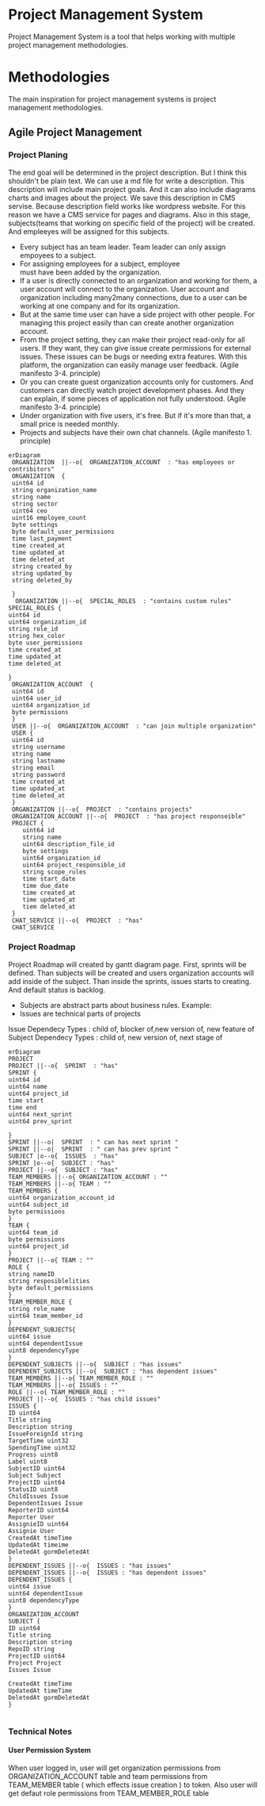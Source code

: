 # Project Management System 

Project Management System is a tool that helps working with multiple project management methodologies. 


# Methodologies

The main inspiration for project management systems is project management methodologies.

## Agile Project Management

### Project Planing 
The end goal will be determined in the project description. But I think this shouldn't be plain text. We can use a md file for write a description. This description will include main project goals. And it can also include diagrams charts and images about the project. We save this description in CMS servise. Because description field works like wordpress website. For this reason we have a CMS service for pages and diagrams. Also in this stage, subjects(teams that working on specific field of the project) will be created. And empleeyes will be assigned for this subjects.  	  			
- Every subject has an team leader. Team leader can only assign empoyees to a subject.
-  For assigning employees for a subject, employee   
must have been added by the organization. 
- If a user is directly connected to an organization and working for them, a user account will connect to the organization. User account and organization including many2many connections, due to a user can be working at one company and for its organization. 
- But at the same time user can have a side project with other people. For managing this project easily than can create another organization account. 
- From the project setting, they can make their project read-only for all users. If they want, they can give issue create permissions for external issues. These issues can be bugs or needing extra features. With this platform, the organization can easily manage user feedback. (Agile manifesto 3-4.  principle)
- Or you can create guest organization accounts only for customers. And customers can directly watch project development phases. And they can explain, if some pieces of application not fully understood. (Agile manifesto 3-4.  principle)
- Under organization with five users, it's free. But if it's more than that, a small price is needed monthly.
- Projects and subjects have their own chat channels. (Agile manifesto 1.  principle)

```mermaid
erDiagram  
 ORGANIZATION  ||--o{  ORGANIZATION_ACCOUNT  : "has employees or contribitors"  
 ORGANIZATION  {  
 uint64 id
 string organization_name  
 string name 
 string sector  
 uint64 ceo
 uint16 employee_count
 byte settings
 byte default_user_permissions
 time last_payment
 time created_at
 time updated_at
 time deleted_at
 string created_by
 string updated_by
 string deleted_by
 
 }  
  ORGANIZATION ||--o{  SPECIAL_ROLES  : "contains custom rules" 
SPECIAL_ROLES {
uint64 id
uint64 organization_id
string role_id
string hex_color
byte user_permissions
time created_at
time updated_at
time deleted_at

}
 ORGANIZATION_ACCOUNT  {  
 uint64 id
 uint64 user_id  
 uint64 organization_id  
 byte permissions
 }  
 USER ||--o{  ORGANIZATION_ACCOUNT  : "can join multiple organization" 
 USER {  
 uint64 id 
 string username
 string name
 string lastname
 string email
 string password
 time created_at
 time updated_at
 time deleted_at
 }
 ORGANIZATION ||--o{  PROJECT  : "contains projects"  
 ORGANIZATION_ACCOUNT ||--o{  PROJECT  : "has project responseible"  
 PROJECT {
	uint64 id
	string name
	uint64 description_file_id
	byte settings
	uint64 organization_id
	uint64 project_responsible_id
	string scope_rules
	time start_date
	time due_date
	time created_at
	time updated_at
	tiem deleted_at
 }
 CHAT_SERVICE ||--o{  PROJECT  : "has" 
 CHAT_SERVICE 
```

### Project Roadmap

Project Roadmap will created by gantt diagram page. First, sprints will be defined. Than subjects will be created and users organization accounts will add inside of the subject. Than inside the sprints, issues starts to creating. And default status is backlog.

- Subjects are abstract parts about business rules. Example:
- Issues are technical parts of projects

Issue Dependecy Types : child of, blocker of,new version of, new feature of  
Subject Dependecy Types : child of, new version of, next stage of


```mermaid
erDiagram  
PROJECT
PROJECT ||--o{  SPRINT  : "has" 
SPRINT {
uint64 id
uint64 name
uint64 project_id
time start
time end
uint64 next_sprint
uint64 prev_sprint

}
SPRINT ||--o|  SPRINT  : " can has next sprint " 
SPRINT ||--o|  SPRINT  : " can has prev sprint " 
SUBJECT |o--o{  ISSUES  : "has" 
SPRINT |o--o{  SUBJECT : "has"
PROJECT ||--o{  SUBJECT : "has"
TEAM_MEMBERS ||--o{ ORGANIZATION_ACCOUNT : ""
TEAM_MEMBERS ||--o{ TEAM : ""
TEAM_MEMBERS {
uint64 organization_account_id
uint64 subject_id
byte permissions
}
TEAM {
uint64 team_id
byte permissions
uint64 project_id
}
PROJECT ||--o{ TEAM : ""
ROLE {
string nameID
string resposiblelities
byte default_permissions
}
TEAM_MEMBER_ROLE {
string role_name
uint64 team_member_id
}
DEPENDENT_SUBJECTS{
uint64 issue
uint64 dependentIssue
uint8 dependencyType
}
DEPENDENT_SUBJECTS ||--o{  SUBJECT : "has issues"
DEPENDENT_SUBJECTS ||--o{  SUBJECT : "has dependent issues"
TEAM_MEMBERS ||--o{ TEAM_MEMBER_ROLE : ""
TEAM_MEMBERS ||--o{ ISSUES : ""
ROLE ||--o{ TEAM_MEMBER_ROLE : ""
PROJECT ||--o{  ISSUES : "has child issues"
ISSUES {
ID uint64  
Title string  
Description string  
IssueForeignId string  
TargetTime uint32  
SpendingTime uint32  
Progress uint8  
Label uint8
SubjectID uint64  
Subject Subject 
ProjectID uint64  
StatusID uint8 
ChildIssues Issue 
DependentIssues Issue 
ReporterID uint64 
Reporter User 
AssignieID uint64  
Assignie User 
CreatedAt timeTime 
UpdatedAt timeime 
DeletedAt gormDeletedAt 
}
DEPENDENT_ISSUES ||--o{  ISSUES : "has issues"
DEPENDENT_ISSUES ||--o{  ISSUES : "has dependent issues"
DEPENDENT_ISSUES {
uint64 issue
uint64 dependentIssue
uint8 dependencyType
}
ORGANIZATION_ACCOUNT 
SUBJECT {
ID uint64 
Title string 
Description string
RepoID string  
ProjectID uint64  
Project Project 
Issues Issue 

CreatedAt timeTime 
UpdatedAt timeTime 
DeletedAt gormDeletedAt 
}


```

### Technical Notes
#### User Permission System
When user logged in, user will get organization permissions from ORGANIZATION_ACCOUNT table and team permissions from TEAM_MEMBER table ( which effects issue creation ) to token. Also user will get defaut role permissions from TEAM_MEMBER_ROLE table
